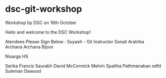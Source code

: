# dsc-git-workshop
Workshop by DSC on 16th October


Hello and welcome to the DSC Workshop!



Atendees Please Sign Below :
Suyash - Git Instructor
Sonali
Aratrika
Archana
Archana Bijoor

Nisarga HS






Sarika Francis
Saurabh
David McCormick
Melvin
Spatiha Pathmanaban
sdfd
Suleman Dawood

